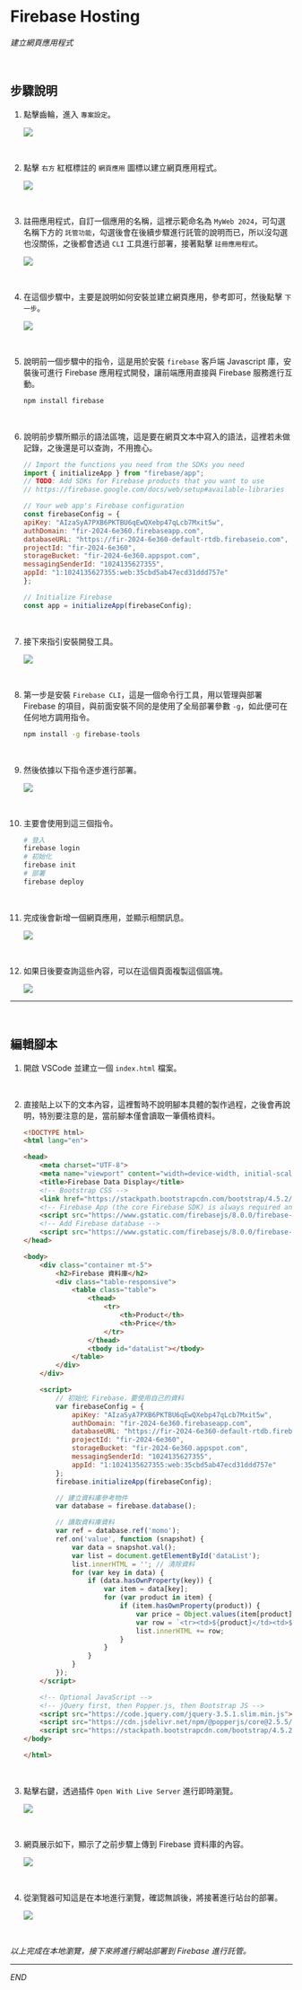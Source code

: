 # Firebase Hosting

_建立網頁應用程式_

<br>

## 步驟說明

1. 點擊齒輪，進入 `專案設定`。

    ![](images/img_39.png)

<br>

2. 點擊 `右方` 紅框標註的 `網頁應用` 圖標以建立網頁應用程式。

    ![](images/img_40.png)

<br>

3. 註冊應用程式，自訂一個應用的名稱，這裡示範命名為 `MyWeb 2024`，可勾選名稱下方的 `託管功能`，勾選後會在後續步驟進行託管的說明而已，所以沒勾選也沒關係，之後都會透過 `CLI` 工具進行部署，接著點擊 `註冊應用程式`。

    ![](images/img_41.png)

<br>

4. 在這個步驟中，主要是說明如何安裝並建立網頁應用，參考即可，然後點擊 `下一步`。

    ![](images/img_42.png)

<br>

5. 說明前一個步驟中的指令，這是用於安裝 `firebase` 客戶端 Javascript 庫，安裝後可進行 Firebase 應用程式開發，讓前端應用直接與 Firebase 服務進行互動。

    ```bash
    npm install firebase
    ```

<br>

6. 說明前步驟所顯示的語法區塊，這是要在網頁文本中寫入的語法，這裡若未做記錄，之後還是可以查詢，不用擔心。

    ```javascript
    // Import the functions you need from the SDKs you need
    import { initializeApp } from "firebase/app";
    // TODO: Add SDKs for Firebase products that you want to use
    // https://firebase.google.com/docs/web/setup#available-libraries

    // Your web app's Firebase configuration
    const firebaseConfig = {
    apiKey: "AIzaSyA7PXB6PKTBU6qEwQXebp47qLcb7Mxit5w",
    authDomain: "fir-2024-6e360.firebaseapp.com",
    databaseURL: "https://fir-2024-6e360-default-rtdb.firebaseio.com",
    projectId: "fir-2024-6e360",
    storageBucket: "fir-2024-6e360.appspot.com",
    messagingSenderId: "1024135627355",
    appId: "1:1024135627355:web:35cbd5ab47ecd31ddd757e"
    };

    // Initialize Firebase
    const app = initializeApp(firebaseConfig);
    ```

<br>

7. 接下來指引安裝開發工具。

    ![](images/img_43.png)

<br>

8. 第一步是安裝 `Firebase CLI`，這是一個命令行工具，用以管理與部署 Firebase 的項目，與前面安裝不同的是使用了全局部署參數 `-g`，如此便可在任何地方調用指令。

    ```bash
    npm install -g firebase-tools
    ```

<br>

9. 然後依據以下指令逐步進行部署。

    ![](images/img_44.png)

<br>

10. 主要會使用到這三個指令。

    ```bash
    # 登入
    firebase login
    # 初始化
    firebase init
    # 部署
    firebase deploy
    ```

<br>

11. 完成後會新增一個網頁應用，並顯示相關訊息。

    ![](images/img_45.png)

<br>

12. 如果日後要查詢這些內容，可以在這個頁面複製這個區塊。

    ![](images/img_46.png)

___

<br>

## 編輯腳本

1. 開啟 VSCode 並建立一個 `index.html` 檔案。

<br>

2. 直接貼上以下的文本內容，這裡暫時不說明腳本具體的製作過程，之後會再說明，特別要注意的是，當前腳本僅會讀取一筆價格資料。
   
    ```html
    <!DOCTYPE html>
    <html lang="en">

    <head>
        <meta charset="UTF-8">
        <meta name="viewport" content="width=device-width, initial-scale=1.0">
        <title>Firebase Data Display</title>
        <!-- Bootstrap CSS -->
        <link href="https://stackpath.bootstrapcdn.com/bootstrap/4.5.2/css/bootstrap.min.css" rel="stylesheet">
        <!-- Firebase App (the core Firebase SDK) is always required and must be listed first -->
        <script src="https://www.gstatic.com/firebasejs/8.0.0/firebase-app.js"></script>
        <!-- Add Firebase database -->
        <script src="https://www.gstatic.com/firebasejs/8.0.0/firebase-database.js"></script>
    </head>

    <body>
        <div class="container mt-5">
            <h2>Firebase 資料庫</h2>
            <div class="table-responsive">
                <table class="table">
                    <thead>
                        <tr>
                            <th>Product</th>
                            <th>Price</th>
                        </tr>
                    </thead>
                    <tbody id="dataList"></tbody>
                </table>
            </div>
        </div>

        <script>
            // 初始化 Firebase，要使用自己的資料
            var firebaseConfig = {
                apiKey: "AIzaSyA7PXB6PKTBU6qEwQXebp47qLcb7Mxit5w",
                authDomain: "fir-2024-6e360.firebaseapp.com",
                databaseURL: "https://fir-2024-6e360-default-rtdb.firebaseio.com",
                projectId: "fir-2024-6e360",
                storageBucket: "fir-2024-6e360.appspot.com",
                messagingSenderId: "1024135627355",
                appId: "1:1024135627355:web:35cbd5ab47ecd31ddd757e"
            };
            firebase.initializeApp(firebaseConfig);

            // 建立資料庫參考物件
            var database = firebase.database();

            // 讀取資料庫資料
            var ref = database.ref('momo');
            ref.on('value', function (snapshot) {
                var data = snapshot.val();
                var list = document.getElementById('dataList');
                list.innerHTML = ''; // 清除資料
                for (var key in data) {
                    if (data.hasOwnProperty(key)) {
                        var item = data[key];
                        for (var product in item) {
                            if (item.hasOwnProperty(product)) {
                                var price = Object.values(item[product].price)[0]; // 取得第一個價格
                                var row = `<tr><td>${product}</td><td>${price}</td></tr>`;
                                list.innerHTML += row;
                            }
                        }
                    }
                }
            });
        </script>

        <!-- Optional JavaScript -->
        <!-- jQuery first, then Popper.js, then Bootstrap JS -->
        <script src="https://code.jquery.com/jquery-3.5.1.slim.min.js"></script>
        <script src="https://cdn.jsdelivr.net/npm/@popperjs/core@2.5.5/dist/umd/popper.min.js"></script>
        <script src="https://stackpath.bootstrapcdn.com/bootstrap/4.5.2/js/bootstrap.min.js"></script>
    </body>

    </html>
    ```

<br>

3. 點擊右鍵，透過插件 `Open With Live Server` 進行即時瀏覽。

    ![](images/img_47.png)

<br>

3. 網頁展示如下，顯示了之前步驟上傳到 Firebase 資料庫的內容。

    ![](images/img_48.png)

<br>

4. 從瀏覽器可知這是在本地進行瀏覽，確認無誤後，將接著進行站台的部署。

    ![](images/img_49.png)

<br>

_以上完成在本地瀏覽，接下來將進行網站部署到 Firebase 進行託管。_

___

_END_